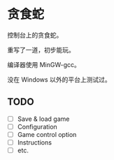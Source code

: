 # 贪食蛇

控制台上的贪食蛇。

重写了一道，初步能玩。

编译器使用 MinGW-gcc。

没在 Windows 以外的平台上测试过。

## TODO

- [ ] Save & load game
- [ ] Configuration
- [ ] Game control option
- [ ] Instructions
- [ ] etc.

